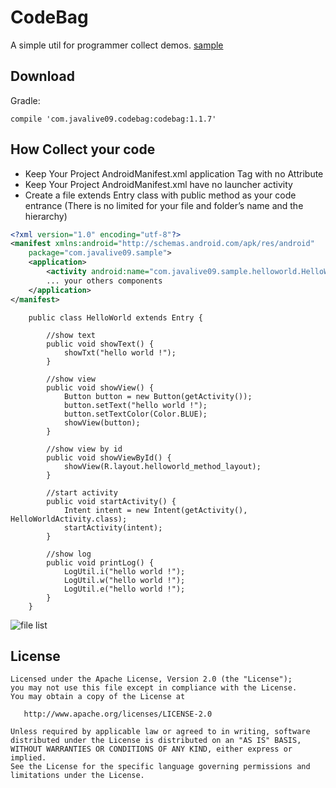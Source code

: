 CodeBag
======

A simple util for programmer collect demos.
[sample](https://github.com/javalive09/Sample)

Download
--------

Gradle:
```
compile 'com.javalive09.codebag:codebag:1.1.7'
```

How Collect your code
---------------------

-  Keep Your Project AndroidManifest.xml application Tag with no Attribute
-  Keep Your Project AndroidManifest.xml have no launcher activity
- Create a file extends Entry class with public method as your code entrance (There is no limited for your file and folder’s name and the hierarchy)

```xml
<?xml version="1.0" encoding="utf-8"?>
<manifest xmlns:android="http://schemas.android.com/apk/res/android"
    package="com.javalive09.sample">
    <application>
        <activity android:name="com.javalive09.sample.helloworld.HelloWorldActivity"/>
        ... your others components
    </application>
</manifest>
```

        public class HelloWorld extends Entry {
            
            //show text
            public void showText() {
                showTxt("hello world !");
            }
            
            //show view
            public void showView() {
                Button button = new Button(getActivity());
                button.setText("hello world !");
                button.setTextColor(Color.BLUE);
                showView(button);
            }
            
            //show view by id
            public void showViewById() {
                showView(R.layout.helloworld_method_layout);
            }
            
            //start activity
            public void startActivity() {
                Intent intent = new Intent(getActivity(), HelloWorldActivity.class);
                startActivity(intent);
            }
            
            //show log
            public void printLog() {
                LogUtil.i("hello world !");
                LogUtil.w("hello world !");
                LogUtil.e("hello world !");
            }
        }

![file list][1] 

License
-------

    Licensed under the Apache License, Version 2.0 (the "License");
    you may not use this file except in compliance with the License.
    You may obtain a copy of the License at

       http://www.apache.org/licenses/LICENSE-2.0

    Unless required by applicable law or agreed to in writing, software
    distributed under the License is distributed on an "AS IS" BASIS,
    WITHOUT WARRANTIES OR CONDITIONS OF ANY KIND, either express or implied.
    See the License for the specific language governing permissions and
    limitations under the License.
    


  [1]: http://7xoxmg.com1.z0.glb.clouddn.com/collect_code_small.jpg
  [3]: http://7xoxmg.com1.z0.glb.clouddn.com/collect_source_code_small.jpg
